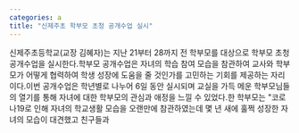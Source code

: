 ```yaml
---
categories: a
title: "신제주초 학부모 초청 공개수업 실시"
---
```

신제주초등학교(교장 김혜자)는 지난 21부터 28까지 전 학부모를 대상으로 학부모 초청 공개수업을 실시한다.학부모 공개수업은 자녀의 학습 참여 모습을 참관하여 교사와 학부모가 어떻게 협력하여 학생 성장에 도움을 줄 것인가를 고민하는 기회를 제공하는 자리이다.이번 공개수업은 학년별로 나누어 6일 동안 실시되며 교실을 가득 메운 학부모님들의 열기를 통해 자녀에 대한 학부모의 관심과 애정을 느낄 수 있었다.한 학부모는 "코로나19로 인해 자녀의 학교생활 모습을 오랜만에 참관하였는데 몇 년 새에 훌쩍 성장한 자녀의 모습이 대견했고 친구들과